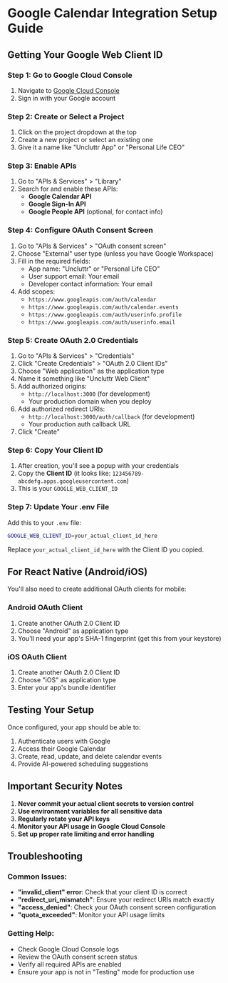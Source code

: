 # Google Calendar Integration Setup Guide

## Getting Your Google Web Client ID

### Step 1: Go to Google Cloud Console
1. Navigate to [Google Cloud Console](https://console.cloud.google.com/)
2. Sign in with your Google account

### Step 2: Create or Select a Project
1. Click on the project dropdown at the top
2. Create a new project or select an existing one
3. Give it a name like "Uncluttr App" or "Personal Life CEO"

### Step 3: Enable APIs
1. Go to "APIs & Services" > "Library"
2. Search for and enable these APIs:
   - **Google Calendar API**
   - **Google Sign-In API** 
   - **Google People API** (optional, for contact info)

### Step 4: Configure OAuth Consent Screen
1. Go to "APIs & Services" > "OAuth consent screen"
2. Choose "External" user type (unless you have Google Workspace)
3. Fill in the required fields:
   - App name: "Uncluttr" or "Personal Life CEO"
   - User support email: Your email
   - Developer contact information: Your email
4. Add scopes:
   - `https://www.googleapis.com/auth/calendar`
   - `https://www.googleapis.com/auth/calendar.events`
   - `https://www.googleapis.com/auth/userinfo.profile`
   - `https://www.googleapis.com/auth/userinfo.email`

### Step 5: Create OAuth 2.0 Credentials
1. Go to "APIs & Services" > "Credentials"
2. Click "Create Credentials" > "OAuth 2.0 Client IDs"
3. Choose "Web application" as the application type
4. Name it something like "Uncluttr Web Client"
5. Add authorized origins:
   - `http://localhost:3000` (for development)
   - Your production domain when you deploy
6. Add authorized redirect URIs:
   - `http://localhost:3000/auth/callback` (for development)
   - Your production auth callback URL
7. Click "Create"

### Step 6: Copy Your Client ID
1. After creation, you'll see a popup with your credentials
2. Copy the **Client ID** (it looks like: `123456789-abcdefg.apps.googleusercontent.com`)
3. This is your `GOOGLE_WEB_CLIENT_ID`

### Step 7: Update Your .env File
Add this to your `.env` file:
```bash
GOOGLE_WEB_CLIENT_ID=your_actual_client_id_here
```

Replace `your_actual_client_id_here` with the Client ID you copied.

## For React Native (Android/iOS)

You'll also need to create additional OAuth clients for mobile:

### Android OAuth Client
1. Create another OAuth 2.0 Client ID
2. Choose "Android" as application type
3. You'll need your app's SHA-1 fingerprint (get this from your keystore)

### iOS OAuth Client  
1. Create another OAuth 2.0 Client ID
2. Choose "iOS" as application type
3. Enter your app's bundle identifier

## Testing Your Setup

Once configured, your app should be able to:
1. Authenticate users with Google
2. Access their Google Calendar
3. Create, read, update, and delete calendar events
4. Provide AI-powered scheduling suggestions

## Important Security Notes

1. **Never commit your actual client secrets to version control**
2. **Use environment variables for all sensitive data**
3. **Regularly rotate your API keys**
4. **Monitor your API usage in Google Cloud Console**
5. **Set up proper rate limiting and error handling**

## Troubleshooting

### Common Issues:
- **"invalid_client" error**: Check that your client ID is correct
- **"redirect_uri_mismatch"**: Ensure your redirect URIs match exactly
- **"access_denied"**: Check your OAuth consent screen configuration
- **"quota_exceeded"**: Monitor your API usage limits

### Getting Help:
- Check Google Cloud Console logs
- Review the OAuth consent screen status
- Verify all required APIs are enabled
- Ensure your app is not in "Testing" mode for production use
